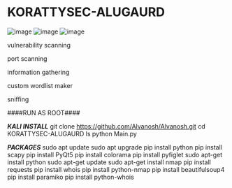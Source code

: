 # KORATTYSEC-ALUGAURD
![image](https://github.com/Alvanosh/KORATTYSEC-ALUGAURD/assets/130237055/a997acd3-f496-4421-ae6f-b2f387eec690)
![image](https://github.com/Alvanosh/KORATTYSEC-ALUGAURD/assets/130237055/8570b348-2e14-4293-bb49-e8e4bebac2ca)
![image](https://github.com/Alvanosh/KORATTYSEC-ALUGAURD/assets/130237055/fa80178f-5bcf-4cae-8c90-5f63ea64a443)

vulnerability scanning

port scanning 

information gathering

custom wordlist maker

sniffing



####RUN AS ROOT####


***KALI INSTALL***
git clone https://github.com/Alvanosh/Alvanosh.git
cd KORATTYSEC-ALUGAURD
ls
python Main.py



***PACKAGES***
sudo apt update
sudo apt upgrade
pip install python
pip install scapy
pip install PyQt5
pip install colorama
pip install pyfiglet
sudo apt-get install  python
sudo apt-get update
sudo apt-get install nmap
pip install requests
pip install whois
pip install python-nmap
pip install beautifulsoup4
pip install paramiko
pip install python-whois





